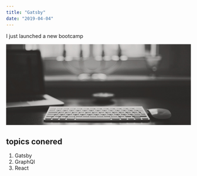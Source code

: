 ```yaml
---
title: "Gatsby"
date: "2019-04-04"
---
```

I just launched a new bootcamp

![gatsby image](./bg.jpg)

## topics conered

1. Gatsby
2. GraphQl
3. React